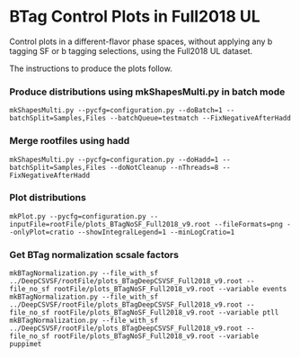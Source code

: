 # BTag Control Plots in Full2018 UL

Control plots in a different-flavor phase spaces, without applying any b tagging SF or b tagging selections, using the Full2018 UL dataset.

The instructions to produce the plots follow.

### Produce distributions using mkShapesMulti.py in batch mode

    mkShapesMulti.py --pycfg=configuration.py --doBatch=1 --batchSplit=Samples,Files --batchQueue=testmatch --FixNegativeAfterHadd

### Merge rootfiles using hadd

    mkShapesMulti.py --pycfg=configuration.py --doHadd=1 --batchSplit=Samples,Files --doNotCleanup --nThreads=8 --FixNegativeAfterHadd

### Plot distributions

    mkPlot.py --pycfg=configuration.py --inputFile=rootFile/plots_BTagNoSF_Full2018_v9.root --fileFormats=png --onlyPlot=cratio --showIntegralLegend=1 --minLogCratio=1

### Get BTag normalization scsale factors

    mkBTagNormalization.py --file_with_sf ../DeepCSVSF/rootFile/plots_BTagDeepCSVSF_Full2018_v9.root --file_no_sf rootFile/plots_BTagNoSF_Full2018_v9.root --variable events
    mkBTagNormalization.py --file_with_sf ../DeepCSVSF/rootFile/plots_BTagDeepCSVSF_Full2018_v9.root --file_no_sf rootFile/plots_BTagNoSF_Full2018_v9.root --variable ptll
    mkBTagNormalization.py --file_with_sf ../DeepCSVSF/rootFile/plots_BTagDeepCSVSF_Full2018_v9.root --file_no_sf rootFile/plots_BTagNoSF_Full2018_v9.root --variable puppimet
